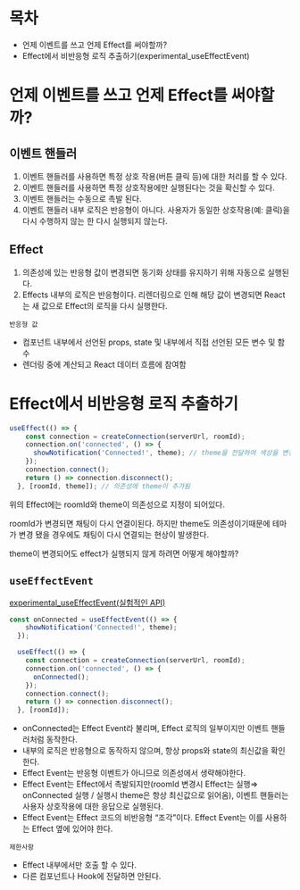 # 목차

- 언제 이벤트를 쓰고 언제 Effect를 써야할까?
- Effect에서 비반응형 로직 추출하기(experimental_useEffectEvent)

# 언제 이벤트를 쓰고 언제 Effect를 써야할까?

## 이벤트 핸들러

1. 이벤트 핸들러를 사용하면 특정 상호 작용(버튼 클릭 등)에 대한 처리를 할 수 있다.
2. 이벤트 핸들러를 사용하면 특정 상호작용에만 실행된다는 것을 확신할 수 있다.
3. 이벤트 핸들러는 수동으로 촉발 된다.
4. 이벤트 핸들러 내부 로직은 반응형이 아니다. 사용자가 동일한 상호작용(예: 클릭)을 다시 수행하지 않는 한 다시 실행되지 않는다.

## Effect

1. 의존성에 있는 반응형 값이 변경되면 동기화 상태를 유지하기 위해 자동으로 실행된다.
2. Effects 내부의 로직은 반응형이다. 리렌더링으로 인해 해당 값이 변경되면 React는 새 값으로 Effect의 로직을 다시 실행한다.

`반응형 값`

- 컴포넌트 내부에서 선언된 props, state 및 내부에서 직접 선언된 모든 변수 및 함수
- 렌더링 중에 계산되고 React 데이터 흐름에 참여함

# Effect에서 비반응형 로직 추출하기

```jsx
useEffect(() => {
    const connection = createConnection(serverUrl, roomId);
    connection.on('connected', () => {
      showNotification('Connected!', theme); // theme을 전달하여 색상을 변경해주고 있다.
    });
    connection.connect();
    return () => connection.disconnect();
  }, [roomId, theme]); // 의존성에 theme이 추가됨
```

위의 Effect에는 roomId와 theme이 의존성으로 지정이 되어있다. 

roomId가 변경되면 채팅이 다시 연결이된다. 하지만 theme도 의존성이기때문에 테마가 변경 됐을 경우에도 채팅이 다시 연결되는 현상이 발생한다.

theme이 변경되어도 effect가 실행되지 않게 하려면 어떻게 해야할까?

## **`useEffectEvent`**

[experimental_useEffectEvent(실험적인 API)](https://react-ko.dev/reference/react/experimental_useEffectEvent)

```jsx
const onConnected = useEffectEvent(() => {
    showNotification('Connected!', theme);
  });

  useEffect(() => {
    const connection = createConnection(serverUrl, roomId);
    connection.on('connected', () => {
      onConnected();
    });
    connection.connect();
    return () => connection.disconnect();
  }, [roomId]);
```

- onConnected는 Effect Event라 불리며, Effect 로직의 일부이지만 이벤트 핸들러처럼 동작한다.
- 내부의 로직은 반응형으로 동작하지 않으며, 항상 props와 state의 최신값을 확인한다.
- Effect Event는 반응형 이벤트가 아니므로 의존성에서 생략해야한다.
- Effect Event는 Effect에서 촉발되지만(roomId 변경시 Effect는 실행⇒ onConnected 실행 / 실행시 theme은 항상 최신값으로 읽어옴), 이벤트 핸들러는 사용자 상호작용에 대한 응답으로 실행된다.
- Effect Event는 Effect 코드의 비반응형 “조각”이다. Effect Event는 이를 사용하는 Effect 옆에 있어야 한다.

`제한사항`

- Effect 내부에서만 호출 할 수 있다.
- 다른 컴포넌트나 Hook에 전달하면 안된다.
